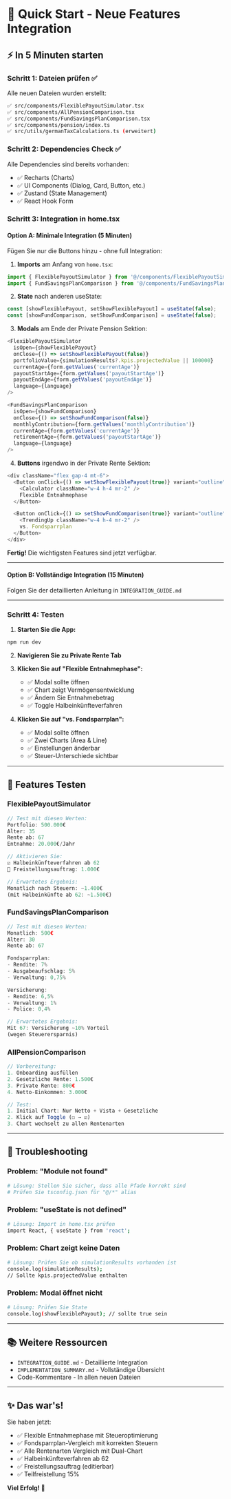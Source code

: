# 🚀 Quick Start - Neue Features Integration

## ⚡ In 5 Minuten starten

### Schritt 1: Dateien prüfen ✅
Alle neuen Dateien wurden erstellt:
```bash
✅ src/components/FlexiblePayoutSimulator.tsx
✅ src/components/AllPensionComparison.tsx
✅ src/components/FundSavingsPlanComparison.tsx
✅ src/components/pension/index.ts
✅ src/utils/germanTaxCalculations.ts (erweitert)
```

### Schritt 2: Dependencies Check ✅
Alle Dependencies sind bereits vorhanden:
- ✅ Recharts (Charts)
- ✅ UI Components (Dialog, Card, Button, etc.)
- ✅ Zustand (State Management)
- ✅ React Hook Form

### Schritt 3: Integration in home.tsx

#### Option A: Minimale Integration (5 Minuten)
Fügen Sie nur die Buttons hinzu - ohne full Integration:

1. **Imports** am Anfang von `home.tsx`:
```typescript
import { FlexiblePayoutSimulator } from '@/components/FlexiblePayoutSimulator';
import { FundSavingsPlanComparison } from '@/components/FundSavingsPlanComparison';
```

2. **State** nach anderen useState:
```typescript
const [showFlexiblePayout, setShowFlexiblePayout] = useState(false);
const [showFundComparison, setShowFundComparison] = useState(false);
```

3. **Modals** am Ende der Private Pension Sektion:
```typescript
<FlexiblePayoutSimulator
  isOpen={showFlexiblePayout}
  onClose={() => setShowFlexiblePayout(false)}
  portfolioValue={simulationResults?.kpis.projectedValue || 100000}
  currentAge={form.getValues('currentAge')}
  payoutStartAge={form.getValues('payoutStartAge')}
  payoutEndAge={form.getValues('payoutEndAge')}
  language={language}
/>

<FundSavingsPlanComparison
  isOpen={showFundComparison}
  onClose={() => setShowFundComparison(false)}
  monthlyContribution={form.getValues('monthlyContribution')}
  currentAge={form.getValues('currentAge')}
  retirementAge={form.getValues('payoutStartAge')}
  language={language}
/>
```

4. **Buttons** irgendwo in der Private Rente Sektion:
```typescript
<div className="flex gap-4 mt-6">
  <Button onClick={() => setShowFlexiblePayout(true)} variant="outline">
    <Calculator className="w-4 h-4 mr-2" />
    Flexible Entnahmephase
  </Button>

  <Button onClick={() => setShowFundComparison(true)} variant="outline">
    <TrendingUp className="w-4 h-4 mr-2" />
    vs. Fondsparrplan
  </Button>
</div>
```

**Fertig!** Die wichtigsten Features sind jetzt verfügbar.

---

#### Option B: Vollständige Integration (15 Minuten)
Folgen Sie der detaillierten Anleitung in `INTEGRATION_GUIDE.md`

---

### Schritt 4: Testen

1. **Starten Sie die App:**
```bash
npm run dev
```

2. **Navigieren Sie zu Private Rente Tab**

3. **Klicken Sie auf "Flexible Entnahmephase":**
   - ✅ Modal sollte öffnen
   - ✅ Chart zeigt Vermögensentwicklung
   - ✅ Ändern Sie Entnahmebetrag
   - ✅ Toggle Halbeinkünfteverfahren

4. **Klicken Sie auf "vs. Fondsparrplan":**
   - ✅ Modal sollte öffnen
   - ✅ Zwei Charts (Area & Line)
   - ✅ Einstellungen änderbar
   - ✅ Steuer-Unterschiede sichtbar

---

## 🎯 Features Testen

### FlexiblePayoutSimulator
```typescript
// Test mit diesen Werten:
Portfolio: 500.000€
Alter: 35
Rente ab: 67
Entnahme: 20.000€/Jahr

// Aktivieren Sie:
☑️ Halbeinkünfteverfahren ab 62
📝 Freistellungsauftrag: 1.000€

// Erwartetes Ergebnis:
Monatlich nach Steuern: ~1.400€
(mit Halbeinkünfte ab 62: ~1.500€)
```

### FundSavingsPlanComparison
```typescript
// Test mit diesen Werten:
Monatlich: 500€
Alter: 30
Rente ab: 67

Fondsparrplan:
- Rendite: 7%
- Ausgabeaufschlag: 5%
- Verwaltung: 0,75%

Versicherung:
- Rendite: 6,5%
- Verwaltung: 1%
- Police: 0,4%

// Erwartetes Ergebnis:
Mit 67: Versicherung ~10% Vorteil
(wegen Steuerersparnis)
```

### AllPensionComparison
```typescript
// Vorbereitung:
1. Onboarding ausfüllen
2. Gesetzliche Rente: 1.500€
3. Private Rente: 800€
4. Netto-Einkommen: 3.000€

// Test:
1. Initial Chart: Nur Netto + Vista + Gesetzliche
2. Klick auf Toggle (☐ → ☑)
3. Chart wechselt zu allen Rentenarten
```

---

## 🐛 Troubleshooting

### Problem: "Module not found"
```bash
# Lösung: Stellen Sie sicher, dass alle Pfade korrekt sind
# Prüfen Sie tsconfig.json für "@/*" alias
```

### Problem: "useState is not defined"
```bash
# Lösung: Import in home.tsx prüfen
import React, { useState } from 'react';
```

### Problem: Chart zeigt keine Daten
```bash
# Lösung: Prüfen Sie ob simulationResults vorhanden ist
console.log(simulationResults);
// Sollte kpis.projectedValue enthalten
```

### Problem: Modal öffnet nicht
```bash
# Lösung: Prüfen Sie State
console.log(showFlexiblePayout); // sollte true sein
```

---

## 📚 Weitere Ressourcen

- `INTEGRATION_GUIDE.md` - Detaillierte Integration
- `IMPLEMENTATION_SUMMARY.md` - Vollständige Übersicht
- Code-Kommentare - In allen neuen Dateien

---

## ✨ Das war's!

Sie haben jetzt:
- ✅ Flexible Entnahmephase mit Steueroptimierung
- ✅ Fondsparrplan-Vergleich mit korrekten Steuern
- ✅ Alle Rentenarten Vergleich mit Dual-Chart
- ✅ Halbeinkünfteverfahren ab 62
- ✅ Freistellungsauftrag (editierbar)
- ✅ Teilfreistellung 15%

**Viel Erfolg! 🎉**
